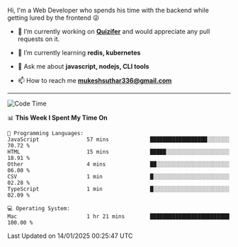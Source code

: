 Hi, I'm a Web Developer who spends his time with the backend while getting lured by the frontend 😜

- 🔭 I’m currently working on **[Quizifer](https://github.com/SutharMukesh/Quizifer/)** and would appreciate any pull requests on it.

- 🌱 I’m currently learning **redis, kubernetes**

- 💬 Ask me about **javascript, nodejs, CLI tools**

- 📫 How to reach me **mukeshsuthar336@gmail.com**

---
<!--START_SECTION:waka-->
![Code Time](http://img.shields.io/badge/Code%20Time-3%2C215%20hrs%2018%20mins-blue)

📊 **This Week I Spent My Time On** 

```text
💬 Programming Languages: 
JavaScript               57 mins             ██████████████████░░░░░░░   70.72 % 
HTML                     15 mins             █████░░░░░░░░░░░░░░░░░░░░   18.91 % 
Other                    4 mins              ██░░░░░░░░░░░░░░░░░░░░░░░   06.00 % 
CSV                      1 min               █░░░░░░░░░░░░░░░░░░░░░░░░   02.28 % 
TypeScript               1 min               █░░░░░░░░░░░░░░░░░░░░░░░░   02.09 % 

💻 Operating System: 
Mac                      1 hr 21 mins        █████████████████████████   100.00 % 
```


 Last Updated on 14/01/2025 00:25:47 UTC
<!--END_SECTION:waka-->
